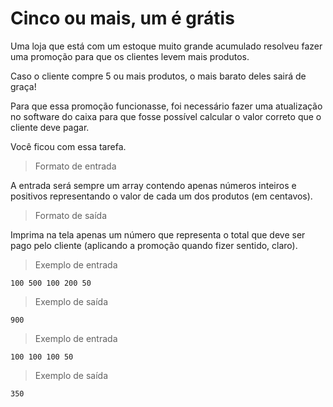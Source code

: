 # Cinco ou mais, um é grátis

Uma loja que está com um estoque muito grande acumulado resolveu fazer uma promoção para que os clientes levem mais produtos.

Caso o cliente compre 5 ou mais produtos, o mais barato deles sairá de graça!

Para que essa promoção funcionasse, foi necessário fazer uma atualização no software do caixa para que fosse possível calcular o valor correto que o cliente deve pagar.

Você ficou com essa tarefa.

> Formato de entrada

A entrada será sempre um array contendo apenas números inteiros e positivos representando o valor de cada um dos produtos (em centavos).

> Formato de saída

Imprima na tela apenas um número que representa o total que deve ser pago pelo cliente (aplicando a promoção quando fizer sentido, claro).

> Exemplo de entrada

```100 500 100 200 50```

> Exemplo de saída

```900```

> Exemplo de entrada

```100 100 100 50```

> Exemplo de saída

```350```